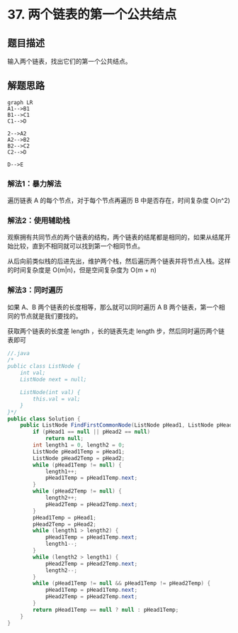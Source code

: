# 37. 两个链表的第一个公共结点

## 题目描述

输入两个链表，找出它们的第一个公共结点。

## 解题思路


```
graph LR
A1-->B1
B1-->C1
C1-->D

2-->A2
A2-->B2
B2-->C2
C2-->D

D-->E
```

### 解法1：暴力解法

遍历链表 A 的每个节点，对于每个节点再遍历 B 中是否存在，时间复杂度 O(n^2)

### 解法2：使用辅助栈
 
观察拥有共同节点的两个链表的结构，两个链表的结尾都是相同的，如果从结尾开始比较，直到不相同就可以找到第一个相同节点。

从后向前类似栈的后进先出，维护两个栈，然后遍历两个链表并将节点入栈。这样的时间复杂度是 O(m|n)，但是空间复杂度为 O(m + n)

### 解法3：同时遍历

如果 A、B 两个链表的长度相等，那么就可以同时遍历 A B 两个链表，第一个相同的节点就是我们要找的。

获取两个链表的长度差 length ，长的链表先走 length 步，然后同时遍历两个链表即可

```java
//.java
/*
public class ListNode {
    int val;
    ListNode next = null;

    ListNode(int val) {
        this.val = val;
    }
}*/
public class Solution {
    public ListNode FindFirstCommonNode(ListNode pHead1, ListNode pHead2) {
		if (pHead1 == null || pHead2 == null)
			return null;
		int length1 = 0, length2 = 0;
		ListNode pHead1Temp = pHead1;
		ListNode pHead2Temp = pHead2;
		while (pHead1Temp != null) {
			length1++;
			pHead1Temp = pHead1Temp.next;
		}
		while (pHead2Temp != null) {
			length2++;
			pHead2Temp = pHead2Temp.next;
		}
		pHead1Temp = pHead1;
		pHead2Temp = pHead2;
		while (length1 > length2) {
			pHead1Temp = pHead1Temp.next;
			length1--;
		}
		while (length2 > length1) {
			pHead2Temp = pHead2Temp.next;
			length2--;
		}
		while (pHead1Temp != null && pHead1Temp != pHead2Temp) {
			pHead1Temp = pHead1Temp.next;
			pHead2Temp = pHead2Temp.next;
		}
		return pHead1Temp == null ? null : pHead1Temp;
    }
}
```